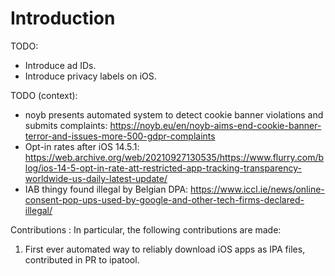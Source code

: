 # Introduction

TODO:

* Introduce ad IDs.
* Introduce privacy labels on iOS.

TODO (context):
* noyb presents automated system to detect cookie banner violations and submits complaints: https://noyb.eu/en/noyb-aims-end-cookie-banner-terror-and-issues-more-500-gdpr-complaints
* Opt-in rates after iOS 14.5.1: https://web.archive.org/web/20210927130535/https://www.flurry.com/blog/ios-14-5-opt-in-rate-att-restricted-app-tracking-transparency-worldwide-us-daily-latest-update/
* IAB thingy found illegal by Belgian DPA: https://www.iccl.ie/news/online-consent-pop-ups-used-by-google-and-other-tech-firms-declared-illegal/


Contributions
:   In particular, the following contributions are made:

1. First ever automated way to reliably download iOS apps as IPA files, contributed in PR to ipatool.
